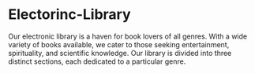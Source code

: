 # Electorinc-Library
Our electronic library is a haven for book lovers of all genres. With a wide variety of books available, we cater to those seeking entertainment, spirituality, and scientific knowledge. Our library is divided into three distinct sections, each dedicated to a particular genre.
